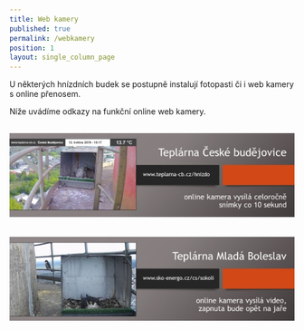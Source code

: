 ```yaml
---
title: Web kamery
published: true
permalink: /webkamery
position: 1
layout: single_column_page
---
```

U některých hnízdních budek se postupně instalují fotopasti či i web kamery s online přenosem. 

Níže uvádíme odkazy na funkční online web kamery.

## [![Teplárna České Budějovice](/media/kartička_kamera_cb.jpg)](http://teplarna-cb.cz/hnizdo)

## [![Teplárna Mladá Boleslav](/media/kartička_kamera_mb.jpg)](http://sko-energo.cz/cs/sokoli)
